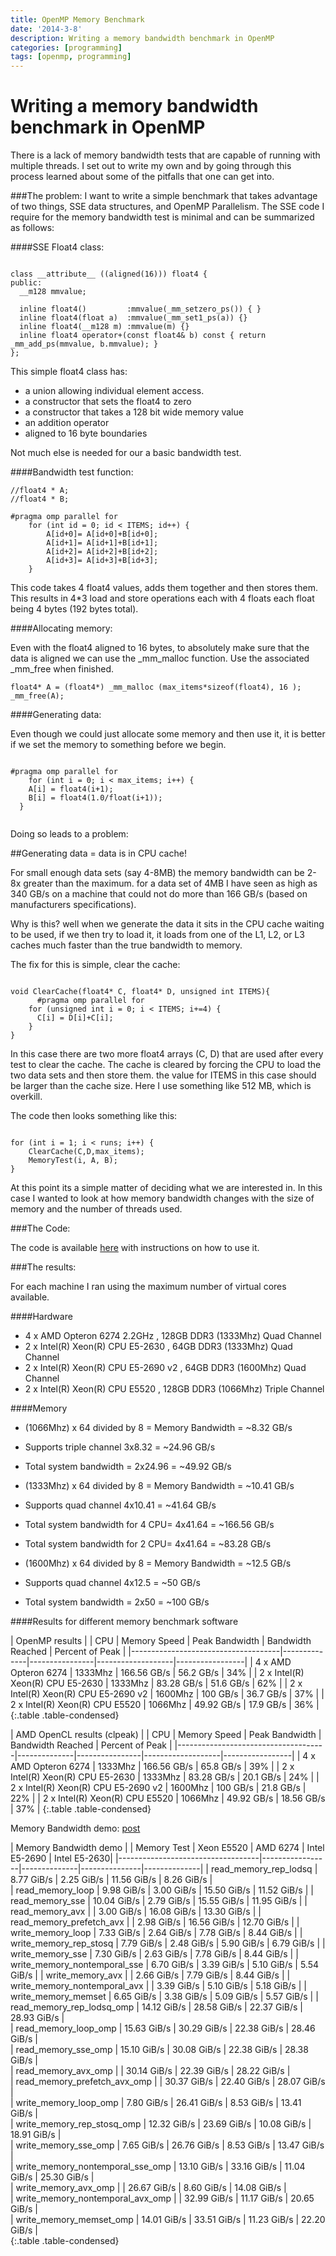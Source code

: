 ```yaml
---
title: OpenMP Memory Benchmark
date: '2014-3-8'
description: Writing a memory bandwidth benchmark in OpenMP
categories: [programming]
tags: [openmp, programming]
---
```


Writing a memory bandwidth benchmark in OpenMP
====
There is a lack of memory bandwidth tests that are capable of running with multiple threads. 
I set out to write my own and by going through this process learned about some of the pitfalls that one can get into.


###The problem:
I want to write a simple benchmark that takes advantage of two things, SSE data structures, and OpenMP Parallelism. 
The SSE code I require for the memory bandwidth test is minimal and can be summarized as follows:

####SSE Float4 class:

~~~

class __attribute__ ((aligned(16))) float4 {
public:
  __m128 mmvalue;

  inline float4()         :mmvalue(_mm_setzero_ps()) { }
  inline float4(float a)  :mmvalue(_mm_set1_ps(a)) {}
  inline float4(__m128 m) :mmvalue(m) {}
  inline float4 operator+(const float4& b) const { return _mm_add_ps(mmvalue, b.mmvalue); }
};

~~~

This simple float4 class has:
- a union allowing individual element access. 
- a constructor that sets the float4 to zero
- a constructor that takes a 128 bit wide memory value
- an addition operator 
- aligned to 16 byte boundaries

Not much else is needed for our a basic bandwidth test. 


####Bandwidth test function:

~~~
//float4 * A;
//float4 * B;

#pragma omp parallel for
    for (int id = 0; id < ITEMS; id++) {
        A[id+0]= A[id+0]+B[id+0];
        A[id+1]= A[id+1]+B[id+1];
        A[id+2]= A[id+2]+B[id+2];
        A[id+3]= A[id+3]+B[id+3];
    }
~~~


This code takes 4 float4 values, adds them together and then stores them. 
This results in 4*3 load and store operations each with 4 floats each float being 4 bytes (192 bytes total).

####Allocating memory:

Even with the float4 aligned to 16 bytes, to absolutely make sure that the data is aligned we can use the _mm_malloc function. Use the associated _mm_free when finished. 

~~~
float4* A = (float4*) _mm_malloc (max_items*sizeof(float4), 16 );
_mm_free(A);
~~~

####Generating data:

Even though we could just allocate some memory and then use it, it is better if we set the memory to something before we begin. 


~~~

#pragma omp parallel for 
    for (int i = 0; i < max_items; i++) {
    A[i] = float4(i+1);
    B[i] = float4(1.0/float(i+1));
  }
    
~~~

Doing so leads to a problem:

##Generating data = data is in CPU cache!

For small enough data sets (say 4-8MB) the memory bandwidth can be 2-8x greater than the maximum. for a data set of 4MB I have seen as high as 340 GB/s on a machine that could not do more than 166 GB/s (based on manufacturers specifications). 

Why is this? well when we generate the data it sits in the CPU cache waiting to be used, if we then try to load it, it loads from one of the L1, L2, or L3 caches much faster than the true bandwidth to memory. 

The fix for this is simple, clear the cache:

~~~

void ClearCache(float4* C, float4* D, unsigned int ITEMS){
      #pragma omp parallel for 
    for (unsigned int i = 0; i < ITEMS; i+=4) {
      C[i] = D[i]+C[i];
    }
}

~~~

In this case there are two more float4 arrays (C, D) that are used after every test to clear the cache. The cache is cleared by forcing the CPU to load the two data sets and then store them. the value for ITEMS in this case should be larger than the cache size. Here I use something like 512 MB, which is overkill.

The code then looks something like this:

~~~

for (int i = 1; i < runs; i++) {
    ClearCache(C,D,max_items);
    MemoryTest(i, A, B);
}

~~~

At this point its a simple matter of deciding what we are interested in. In this case I wanted to look at how memory bandwidth changes with the size of memory and the number of threads used. 

###The Code:

The code is available [here](http://hmazhar.github.io/ompeak/) with instructions on how to use it.


###The results:

For each machine I ran using the maximum number of virtual cores available. 

####Hardware

- 4 x AMD Opteron 6274 2.2GHz         , 128GB DDR3 (1333Mhz)  Quad Channel
- 2 x Intel(R) Xeon(R) CPU E5-2630    , 64GB DDR3  (1333Mhz)  Quad Channel
- 2 x Intel(R) Xeon(R) CPU E5-2690 v2 , 64GB DDR3  (1600Mhz)  Quad Channel
- 2 x Intel(R) Xeon(R) CPU E5520      , 128GB DDR3 (1066Mhz)  Triple Channel

####Memory

- (1066Mhz) x 64 divided by 8 = Memory Bandwidth = ~8.32 GB/s
- Supports triple channel 3x8.32 = ~24.96 GB/s
- Total system bandwidth = 2x24.96 = ~49.92 GB/s

- (1333Mhz) x 64 divided by 8 = Memory Bandwidth = ~10.41 GB/s
- Supports quad channel 4x10.41 = ~41.64 GB/s
- Total system bandwidth for 4 CPU= 4x41.64 = ~166.56 GB/s
- Total system bandwidth for 2 CPU= 4x41.64 = ~83.28 GB/s


- (1600Mhz) x 64 divided by 8 = Memory Bandwidth = ~12.5 GB/s
- Supports quad channel 4x12.5 = ~50 GB/s
- Total system bandwidth = 2x50 = ~100 GB/s


####Results for different memory benchmark software

| OpenMP results                                                                                            |
| CPU                                 | Memory Speed | Peak Bandwidth | Bandwidth Reached | Percent of Peak |
|-------------------------------------|--------------|----------------|-------------------|-----------------|
| 4 x AMD Opteron 6274                | 1333Mhz      | 166.56 GB/s    | 56.2 GB/s         | 34%             |
| 2 x Intel(R) Xeon(R) CPU E5-2630    | 1333Mhz      | 83.28 GB/s     | 51.6 GB/s         | 62%             |
| 2 x Intel(R) Xeon(R) CPU E5-2690 v2 | 1600Mhz      | 100 GB/s       | 36.7 GB/s         | 37%             |
| 2 x Intel(R) Xeon(R) CPU E5520      | 1066Mhz      | 49.92 GB/s     | 17.9 GB/s         | 36%             |
{:.table .table-condensed}

| AMD OpenCL results (clpeak)                                                                               |
| CPU                                 | Memory Speed | Peak Bandwidth | Bandwidth Reached | Percent of Peak |
|-------------------------------------|--------------|----------------|-------------------|-----------------|
| 4 x AMD Opteron 6274                | 1333Mhz      | 166.56 GB/s    | 65.8 GB/s         | 39%             |
| 2 x Intel(R) Xeon(R) CPU E5-2630    | 1333Mhz      | 83.28 GB/s     | 20.1 GB/s         | 24%             |
| 2 x Intel(R) Xeon(R) CPU E5-2690 v2 | 1600Mhz      | 100 GB/s       | 21.8 GB/s         | 22%             |
| 2 x Intel(R) Xeon(R) CPU E5520      | 1066Mhz      | 49.92 GB/s     | 18.56 GB/s        | 37%             |
{:.table .table-condensed}
 
Memory Bandwidth demo: [post](http://codearcana.com/posts/2013/05/18/achieving-maximum-memory-bandwidth.html)


| Memory Bandwidth demo                                                                             |
| Memory Test                       | Xeon  E5520     | AMD  6274    | Intel E5-2690 | Intel E5-2630|
|-----------------------------------|-----------------|--------------|---------------|--------------|
| read_memory_rep_lodsq             | 8.77 GiB/s      | 2.25 GiB/s   | 11.56 GiB/s   | 8.26 GiB/s   |  
| read_memory_loop                  | 9.98 GiB/s      | 3.00 GiB/s   | 15.50 GiB/s   | 11.52 GiB/s  | 
| read_memory_sse                   | 10.04 GiB/s     | 2.79 GiB/s   | 15.55 GiB/s   | 11.95 GiB/s  | 
| read_memory_avx                   |                 | 3.00 GiB/s   | 16.08 GiB/s   | 13.30 GiB/s  | 
| read_memory_prefetch_avx          |                 | 2.98 GiB/s   | 16.56 GiB/s   | 12.70 GiB/s  | 
| write_memory_loop                 | 7.33 GiB/s      | 2.64 GiB/s   |  7.78 GiB/s   |  8.44 GiB/s  | 
| write_memory_rep_stosq            | 7.79 GiB/s      | 2.48 GiB/s   |  5.90 GiB/s   |  6.79 GiB/s  | 
| write_memory_sse                  | 7.30 GiB/s      | 2.63 GiB/s   |  7.78 GiB/s   |  8.44 GiB/s  | 
| write_memory_nontemporal_sse      | 6.70 GiB/s      | 3.39 GiB/s   |  5.10 GiB/s   |  5.54 GiB/s  | 
| write_memory_avx                  |                 | 2.66 GiB/s   |  7.79 GiB/s   |  8.44 GiB/s  | 
| write_memory_nontemporal_avx      |                 | 3.39 GiB/s   |  5.10 GiB/s   |  5.18 GiB/s  | 
| write_memory_memset               | 6.65 GiB/s      | 3.38 GiB/s   |  5.09 GiB/s   |  5.57 GiB/s  | 
| read_memory_rep_lodsq_omp         | 14.12 GiB/s     | 28.58 GiB/s  |  22.37 GiB/s  |  28.93 GiB/s |  
| read_memory_loop_omp              | 15.63 GiB/s     | 30.29 GiB/s  |  22.38 GiB/s  |  28.46 GiB/s |  
| read_memory_sse_omp               | 15.10 GiB/s     | 30.08 GiB/s  |  22.38 GiB/s  |  28.38 GiB/s |  
| read_memory_avx_omp               |                 | 30.14 GiB/s  |  22.39 GiB/s  |  28.22 GiB/s |  
| read_memory_prefetch_avx_omp      |                 | 30.37 GiB/s  |  22.40 GiB/s  |  28.07 GiB/s |  
| write_memory_loop_omp             | 7.80 GiB/s      | 26.41 GiB/s  |  8.53 GiB/s   |  13.41 GiB/s |  
| write_memory_rep_stosq_omp        | 12.32 GiB/s     | 23.69 GiB/s  |  10.08 GiB/s  |  18.91 GiB/s |  
| write_memory_sse_omp              | 7.65 GiB/s      | 26.76 GiB/s  |  8.53 GiB/s   |  13.47 GiB/s |  
| write_memory_nontemporal_sse_omp  | 13.10 GiB/s     | 33.16 GiB/s  |  11.04 GiB/s  |  25.30 GiB/s |  
| write_memory_avx_omp              |                 | 26.67 GiB/s  |  8.60 GiB/s   |  14.08 GiB/s |  
| write_memory_nontemporal_avx_omp  |                 | 32.99 GiB/s  |  11.17 GiB/s  |  20.65 GiB/s |  
| write_memory_memset_omp           | 14.01 GiB/s     | 33.51 GiB/s  |  11.23 GiB/s  |  22.20 GiB/s |  
{:.table .table-condensed}




























